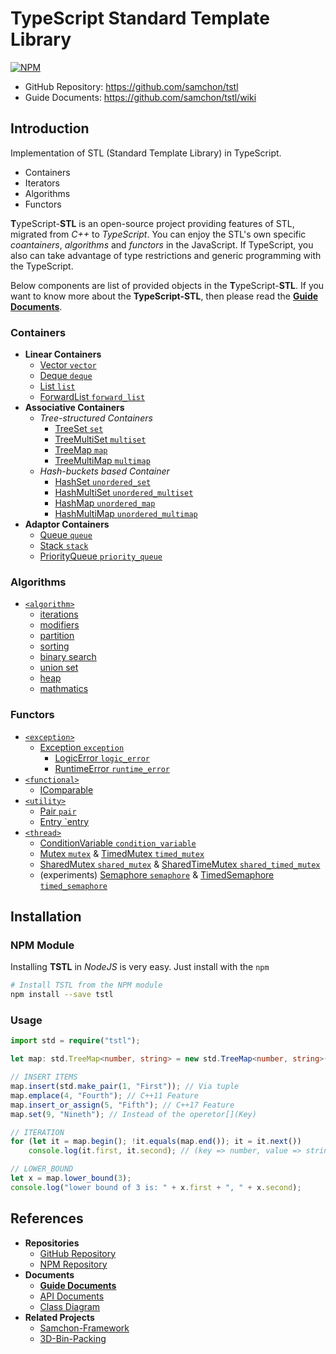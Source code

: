 # **T**ypeScript **S**tandard **T**emplate **L**ibrary
[![NPM](https://nodei.co/npm/tstl.png?downloads=true&downloadRank=true&stars=true)](https://nodei.co/npm/tstl)
  - GitHub Repository: https://github.com/samchon/tstl
  - Guide Documents: https://github.com/samchon/tstl/wiki



## Introduction
Implementation of STL (Standard Template Library) in TypeScript.
  - Containers
  - Iterators
  - Algorithms
  - Functors

**T**ypeScript-**STL** is an open-source project providing features of STL, migrated from *C++* to *TypeScript*. You can enjoy the STL's own specific *coantainers*, *algorithms* and *functors* in the JavaScript. If TypeScript, you also can take advantage of type restrictions and generic programming with the TypeScript.

Below components are list of provided objects in the **T**ypeScript-**STL**. If you want to know more about the **TypeScript-STL**, then please read the [**Guide Documents**](https://github.com/samchon/tstl/wiki).

### Containers
  - **Linear Containers**
    - [Vector `vector`](http://samchon.github.io/tstl/api/classes/std.vector.html)
    - [Deque `deque`](http://samchon.github.io/tstl/api/classes/std.deque.html)
    - [List `list`](http://samchon.github.io/tstl/api/classes/std.list.html)
    - [ForwardList `forward_list`](http://samchon.github.io/tstl/api/classes/std.forwardlist.html)
  - **Associative Containers**
    - *Tree-structured Containers*
      - [TreeSet `set`](http://samchon.github.io/tstl/api/classes/std.treeset.html)
      - [TreeMultiSet `multiset`](http://samchon.github.io/tstl/api/classes/std.treemultiset.html)
      - [TreeMap `map`](http://samchon.github.io/tstl/api/classes/std.treemap.html)
      - [TreeMultiMap `multimap`](http://samchon.github.io/tstl/api/classes/std.treemultimap.html)
    - *Hash-buckets based Container*
      - [HashSet `unordered_set`](http://samchon.github.io/tstl/api/classes/std.hashset.html)
      - [HashMultiSet `unordered_multiset`](http://samchon.github.io/tstl/api/classes/std.hashmultiset.html)
      - [HashMap `unordered_map`](http://samchon.github.io/tstl/api/classes/std.hashmap.html)
      - [HashMultiMap `unordered_multimap`](http://samchon.github.io/tstl/api/classes/std.hashmultimap.html)
  - **Adaptor Containers**
    - [Queue `queue`](http://samchon.github.io/tstl/api/classes/std.queue.html)
    - [Stack `stack`](http://samchon.github.io/tstl/api/classes/std.stack.html)
    - [PriorityQueue `priority_queue`](http://samchon.github.io/tstl/api/classes/std.priorityqueue.html)

### Algorithms
- [`<algorithm>`](http://www.cplusplus.com/reference/algorithm/)
    - [iterations](https://github.com/samchon/tstl/tree/master/src/std/algorithms/iterations.ts)
    - [modifiers](https://github.com/samchon/tstl/tree/master/src/std/algorithms/modifiers.ts)
    - [partition](https://github.com/samchon/tstl/tree/master/src/std/algorithms/partition.ts)
    - [sorting](https://github.com/samchon/tstl/tree/master/src/std/algorithms/sorting.ts)
    - [binary search](https://github.com/samchon/tstl/tree/master/src/std/algorithms/binary_search.ts)
    - [union set](https://github.com/samchon/tstl/tree/master/src/std/algorithms/union_set.ts)
    - [heap](https://github.com/samchon/tstl/tree/master/src/std/algorithms/heap.ts)
    - [mathmatics](https://github.com/samchon/tstl/tree/master/src/std/algorithms/mathmatics.ts)

### Functors
  - [`<exception>`](http://www.cplusplus.com/reference/exception/)
    - [Exception `exception`](http://samchon.github.io/tstl/api/classes/std.exception.html)
      - [LogicError `logic_error`](http://samchon.github.io/tstl/api/classes/std.logicerror.html)
      - [RuntimeError `runtime_error`](http://samchon.github.io/tstl/api/classes/std.runtimeerror.html)
  - [`<functional>`](http://www.cplusplus.com/reference/functional/)
    - [IComparable](http://samchon.github.io/tstl/api/interfaces/std.icomparable.html)
  - [`<utility>`](http://www.cplusplus.com/reference/utility/)
    - [Pair `pair`](http://samchon.github.io/tstl/api/classes/std.pair.html)
    - [Entry `entry](http://samchon.github.io/tstl/api/classes/std.entry.html)
  - [`<thread>`](https://github.com/samchon/tstl/tree/master/src/std/thread.ts)
    - [ConditionVariable `condition_variable`](http://samchon.github.io/tstl/api/classes/std.conditionvariable.html)
    - [Mutex `mutex`](http://samchon.github.io/tstl/api/classes/std.mutex.html) & [TimedMutex `timed_mutex`](http://samchon.github.io/tstl/api/classes/std.timedmutex.html)
    - [SharedMutex `shared_mutex`](http://samchon.github.io/tstl/api/classes/std.sharedmutex.html) & [SharedTimeMutex `shared_timed_mutex`](http://samchon.github.io/tstl/api/classes/std.sharedtimedmutex.html)
    - (experiments) [Semaphore `semaphore`](http://samchon.github.io/tstl/api/classes/std.experiments.semaphore.html) & [TimedSemaphore `timed_semaphore`](http://samchon.github.io/tstl/api/classes/std.experiments.timedsemaphore.html)


## Installation
### NPM Module
Installing **TSTL** in *NodeJS* is very easy. Just install with the `npm`

```bash
# Install TSTL from the NPM module
npm install --save tstl
```

### Usage
``` typescript
import std = require("tstl");

let map: std.TreeMap<number, string> = new std.TreeMap<number, string>();

// INSERT ITEMS
map.insert(std.make_pair(1, "First")); // Via tuple
map.emplace(4, "Fourth"); // C++11 Feature
map.insert_or_assign(5, "Fifth"); // C++17 Feature
map.set(9, "Nineth"); // Instead of the operetor[](Key)

// ITERATION
for (let it = map.begin(); !it.equals(map.end()); it = it.next())
    console.log(it.first, it.second); // (key => number, value => string)

// LOWER_BOUND
let x = map.lower_bound(3);
console.log("lower bound of 3 is: " + x.first + ", " + x.second);
```



## References
  - **Repositories**
    - [GitHub Repository](https://github.com/samchon/tstl)
    - [NPM Repository](https://www.npmjs.com/package/tstl)
  - **Documents**
    - [**Guide Documents**](https://github.com/samchon/tstl/wiki)
    - [API Documents](http://samchon.github.io/tstl/api)
    - [Class Diagram](http://samchon.github.io/tstl/design/class_diagram.pdf)
  - **Related Projects**
    - [Samchon-Framework](https://github.com/samchon/framework)
    - [3D-Bin-Packing](https://github.com/betterwaysystems/packer)
